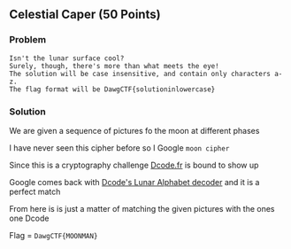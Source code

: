 ## Celestial Caper (50 Points)


### Problem
```
Isn't the lunar surface cool?
Surely, though, there's more than what meets the eye!
The solution will be case insensitive, and contain only characters a-z.
The flag format will be DawgCTF{solutioninlowercase}
```

### Solution
We are given a sequence of pictures fo the moon at different phases

I have never seen this cipher before so I Google `moon cipher`

Since this is a cryptography challenge [Dcode.fr](https://www.dcode.fr/en) is bound to show up

Google comes back with [Dcode's Lunar Alphabet decoder](https://www.dcode.fr/lunar-alphabet-leandro-katz) and it is a perfect match

From here is is just a matter of matching the given pictures with the ones one Dcode

Flag = `DawgCTF{MOONMAN}`